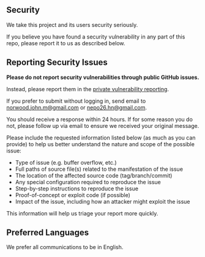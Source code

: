## Security

We take this project and its users security seriously.

If you believe you have found a security vulnerability in any part of this repo,
please report it to us as described below.

## Reporting Security Issues

**Please do not report security vulnerabilities through public GitHub issues.**

Instead, please report them in the [private vulnerability reporting](https://github.com/ramondeklein/helm-docs/security/advisories).

If you prefer to submit without logging in, send email to [norwood.john.m@gmail.com](mailto:norwood.john.m@gmail.com) or
[nepo26.hn@gmail.com](mailto:nepo26.hn@gmail.com).  

[//]: # ( If possible, encrypt your message with our PGP key )
[//]: # (TODO Create a public PGP key and make it available for anyone that needs it )

You should receive a response within 24 hours. If for some reason you do not, please follow up via email to
ensure we received your original message.

Please include the requested information listed below (as much as you can provide) to help us better 
understand the nature and scope of the possible issue:

* Type of issue (e.g. buffer overflow, etc.)
* Full paths of source file(s) related to the manifestation of the issue
* The location of the affected source code (tag/branch/commit)
* Any special configuration required to reproduce the issue
* Step-by-step instructions to reproduce the issue
* Proof-of-concept or exploit code (if possible)
* Impact of the issue, including how an attacker might exploit the issue

This information will help us triage your report more quickly.

## Preferred Languages

We prefer all communications to be in English.
